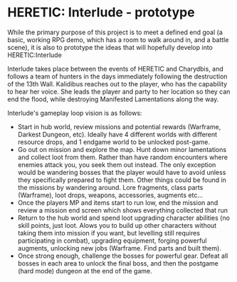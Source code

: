 # HERETIC: Interlude - prototype

While the primary purpose of this project is to meet a defined end goal (a basic, working RPG demo, which has a room to walk around in, and a battle scene), it is also to prototype the ideas that will hopefully develop into HERETIC:Interlude

Interlude takes place between the events of HERETIC and Charydbis, and follows a team of hunters in the days immediately following the destruction of the 13th Wall. Kalidibus reaches out to the player, who has the capability to hear her voice. She leads the player and party to her location so they can end the flood, while destroying Manifested Lamentations along the way. 

Interlude's gameplay loop vision is as follows:
- Start in hub world, review missions and potential rewards (Warframe, Darkest Dungeon, etc). Ideally have 4 different worlds with different resource drops, and 1 endgame world to be unlocked post-game.
- Go out on mission and explore the map. Hunt down minor lamentations and collect loot from them. Rather than have random encounters where enemies attack you, you seek them out instead. The only exception would be wandering bosses that the player would have to avoid unless they specifically prepared to fight them. Other things could be found in the missions by wandering around. Lore fragments, class parts (Warframe), loot drops, weapons, accessories, augments etc...
- Once the players MP and items start to run low, end the mission and review a mission end screen which shows everything collected that run
- Return to the hub world and spend loot upgrading character abilities (no skill points, just loot. Alows you to build up other characters without taking them into mission if you want, but levelling still requires participating in combat), upgrading equipment, forging powerful augments, unlocking new jobs (Warframe. Find parts and built them). 
- Once strong enough, challenge the bosses for powerful gear. Defeat all bosses in each area to unlock the final boss, and then the postgame (hard mode) dungeon at the end of the game. 
